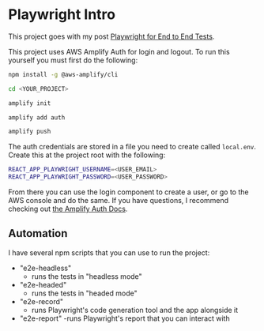 # Playwright Intro

This project goes with my post [Playwright for End to End Tests](https://rhythmandbinary.com/post/2022-05-22-playwright-for-end-to-end-tests).

This project uses AWS Amplify Auth for login and logout. To run this yourself you must first do the following:

```bash
npm install -g @aws-amplify/cli

cd <YOUR_PROJECT>

amplify init

amplify add auth

amplify push
```

The auth credentials are stored in a file you need to create called `local.env`. Create this at the project root with the following:

```bash
REACT_APP_PLAYWRIGHT_USERNAME=<USER_EMAIL>
REACT_APP_PLAYWRIGHT_PASSWORD=<USER_PASSWORD>
```

From there you can use the login component to create a user, or go to the AWS console and do the same. If you have questions, I recommend checking out [the Amplify Auth Docs](https://docs.amplify.aws/cli/auth/overview/).

## Automation

I have several npm scripts that you can use to run the project:

-   "e2e-headless"
    -   runs the tests in "headless mode"
-   "e2e-headed"
    -   runs the tests in "headed mode"
-   "e2e-record"
    -   runs Playwright's code generation tool and the app alongside it
-   "e2e-report"
    -runs Playwright's report that you can interact with
